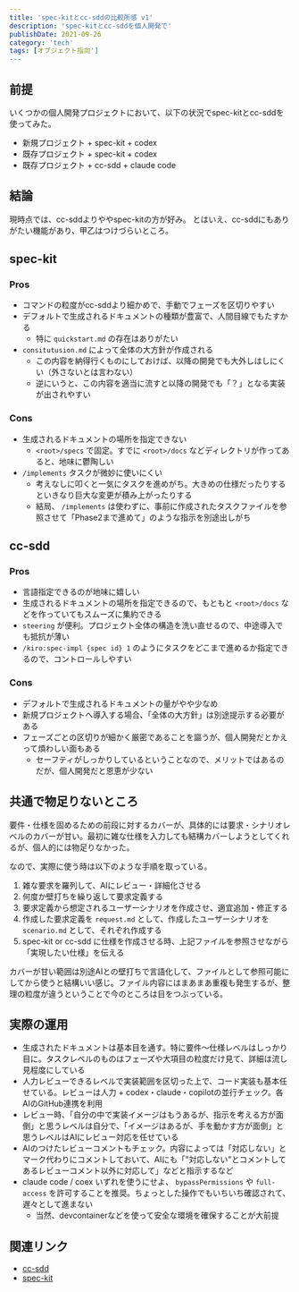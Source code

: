 ```yaml
---
title: 'spec-kitとcc-sddの比較所感 v1'
description: 'spec-kitとcc-sddを個人開発で'
publishDate: 2021-09-26
category: 'tech'
tags: [オブジェクト指向']
---
```


## 前提

いくつかの個人開発プロジェクトにおいて、以下の状況でspec-kitとcc-sddを使ってみた。

- 新規プロジェクト + spec-kit + codex
- 既存プロジェクト + spec-kit + codex
- 既存プロジェクト + cc-sdd + claude code

## 結論

現時点では、cc-sddよりややspec-kitの方が好み。
とはいえ、cc-sddにもありがたい機能があり、甲乙はつけづらいところ。

## spec-kit

### Pros

- コマンドの粒度がcc-sddより細かめで、手動でフェーズを区切りやすい
- デフォルトで生成されるドキュメントの種類が豊富で、人間目線でもたすかる
  - 特に `quickstart.md` の存在はありがたい
- `consitutusion.md` によって全体の大方針が作成される
  - この内容を納得行くものにしておけば、以降の開発でも大外しはしにくい（外さないとは言わない）
  - 逆にいうと、この内容を適当に流すと以降の開発でも「？」となる実装が出されやすい

### Cons

- 生成されるドキュメントの場所を指定できない
  - `<root>/specs` で固定。すでに `<root>/docs` などディレクトリが作ってあると、地味に鬱陶しい
- `/implements` タスクが微妙に使いにくい
  - 考えなしに叩くと一気にタスクを進めがち。大きめの仕様だったりするといきなり巨大な変更が積み上がったりする
  - 結局、 `/implements` は使わずに、事前に作成されたタスクファイルを参照させて「Phase2まで進めて」のような指示を別途出しがち

## cc-sdd

### Pros

- 言語指定できるのが地味に嬉しい
- 生成されるドキュメントの場所を指定できるので、もともと `<root>/docs` などを作っていてもスムーズに集約できる
- `steering` が便利。プロジェクト全体の構造を洗い直せるので、中途導入でも抵抗が薄い
- `/kiro:spec-impl {spec id} 1` のようにタスクをどこまで進めるか指定できるので、コントロールしやすい

### Cons

- デフォルトで生成されるドキュメントの量がやや少なめ
- 新規プロジェクトへ導入する場合、「全体の大方針」は別途提示する必要がある
- フェーズごとの区切りが細かく厳密であることを謳うが、個人開発だとかえって煩わしい面もある
  - セーフティがしっかりしているということなので、メリットではあるのだが、個人開発だと恩恵が少ない

## 共通で物足りないところ

要件・仕様を固めるための前段に対するカバーが、具体的には要求・シナリオレベルのカバーが甘い。最初に雑な仕様を入力しても結構カバーしようとしてくれるが、個人的には物足りなかった。

なので、実際に使う時は以下のような手順を取っている。

1. 雑な要求を羅列して、AIにレビュー・詳細化させる
2. 何度か壁打ちを繰り返して要求定義する
3. 要求定義から想定されるユーザーシナリオを作成させ、適宜追加・修正する
4. 作成した要求定義を `request.md` として、作成したユーザーシナリオを `scenario.md` として、それぞれ作成する
5. spec-kit or cc-sdd に仕様を作成させる時、上記ファイルを参照させながら「実現したい仕様」を伝える

カバーが甘い範囲は別途AIとの壁打ちで言語化して、ファイルとして参照可能にしてから使うと結構いい感じ。ファイル内容にはまあまあ重複も発生するが、整理の粒度が違うということで今のところは目をつぶっている。

## 実際の運用

- 生成されたドキュメントは基本目を通す。特に要件〜仕様レベルはしっかり目に。タスクレベルのものはフェーズや大項目の粒度だけ見て、詳細は流し見程度にしている
- 人力レビューできるレベルで実装範囲を区切った上で、コード実装も基本任せている。レビューは人力 + codex・claude・copilotの並行チェック。各AIのGitHub連携を利用
- レビュー時、「自分の中で実装イメージはもうあるが、指示を考える方が面倒」と思うレベルは自分で、「イメージはあるが、手を動かす方が面倒」と思うレベルはAIにレビュー対応を任せている
- AIのつけたレビューコメントもチェック。内容によっては「対応しない」とマーク代わりにコメントしておいて、AIにも「"対応しない"とコメントしてあるレビューコメント以外に対応して」などと指示するなど
- claude code / coex いずれを使うにせよ、 `bypassPermissions` や `full-access` を許可することを推奨。ちょっとした操作でもいちいち確認されて、遅々として進まない
  - 当然、devcontainerなどを使って安全な環境を確保することが大前提

## 関連リンク

- [cc-sdd](https://github.com/gotalab/cc-sdd)
- [spec-kit](https://github.com/github/spec-kit)
